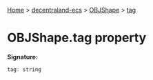 [Home](./index) &gt; [decentraland-ecs](./decentraland-ecs.md) &gt; [OBJShape](./decentraland-ecs.objshape.md) &gt; [tag](./decentraland-ecs.objshape.tag.md)

# OBJShape.tag property


**Signature:**
```javascript
tag: string
```
